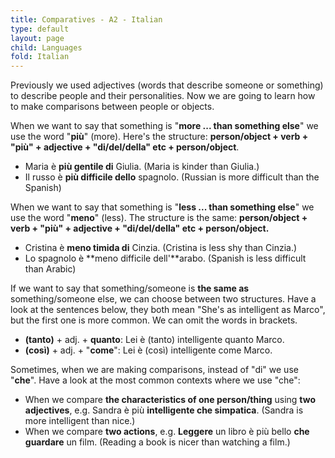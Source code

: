 ```yaml
---
title: Comparatives - A2 - Italian
type: default
layout: page
child: Languages
fold: Italian
---
```


Previously we used adjectives (words that describe someone or something) to
describe people and their personalities. Now we are going to learn how to make
comparisons between people or objects.

When we want to say that something is "**more ... than something else**" we use
the word "**più**" (more). Here's the structure: **person/object + verb + "più"
\+ adjective + "di/del/della" etc + person/object**.

- Maria è **più gentile di** Giulia. (Maria is kinder than Giulia.)
- Il russo è **più difficile dello** spagnolo. (Russian is more difficult than
the Spanish)

When we want to say that something is "**less ... than something else**" we use
the word "**meno**" (less). The structure is the same: **person/object + verb +
"più" + adjective + "di/del/della" etc + person/object.**

- Cristina è **meno timida di** Cinzia. (Cristina is less shy than Cinzia.)
- Lo spagnolo è **meno difficile dell'**arabo. (Spanish is less difficult than
Arabic)

If we want to say that something/someone is **the same as** something/someone
else, we can choose between two structures. Have a look at the sentences below,
they both mean "She's as intelligent as Marco", but the first one is more
common. We can omit the words in brackets.

- **(tanto)** + adj. + **quanto**: Lei è (tanto) intelligente quanto Marco.
- **(così)** + adj. + "**come**": Lei è (così) intelligente come Marco.

Sometimes, when we are making comparisons, instead of "di" we use "**che**".
Have a look at the most common contexts where we use "che":

- When we compare **the characteristics of one person/thing** using **two
adjectives**, e.g. Sandra è più **intelligente che simpatica**. (Sandra is more
intelligent than nice.)
- When we compare **two actions**, e.g. **Leggere** un libro è più bello **che
guardare** un film. (Reading a book is nicer than watching a film.)
